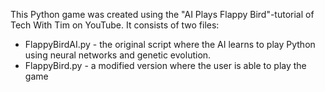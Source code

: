 This Python game was created using the "AI Plays Flappy Bird"-tutorial of Tech With Tim on YouTube. It consists of two files:

- FlappyBirdAI.py   - the original script where the AI learns to play Python using neural networks and genetic evolution.
- FlappyBird.py     - a modified version where the user is able to play the game
